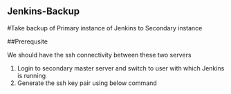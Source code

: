 ## Jenkins-Backup
#Take backup of Primary instance of Jenkins to Secondary instance

##Prerequsite 

We should have the ssh connectivity between these two servers

 1) Login to secondary master server and switch to user with which Jenkins is running 
 2) Generate the ssh key pair using below command 
